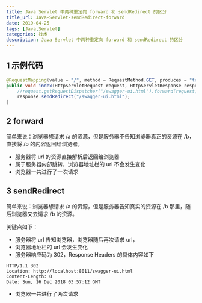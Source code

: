 ```yaml
---
title: Java Servlet 中两种重定向 forward 和 sendRedirect 的区分
title_url: Java-Servlet-sendRedirect-forward
date: 2019-04-25
tags: [Java,Servlet]
categories: 技术
description: Java Servlet 中两种重定向 forward 和 sendRedirect 的区分
---
```


## 1 示例代码

```java
@RequestMapping(value = "/", method = RequestMethod.GET, produces = "text/plain;charset=UTF-8")
public void index(HttpServletRequest request, HttpServletResponse response) throws Exception {
    //request.getRequestDispatcher("/swagger-ui.html").forward(request, response);
    response.sendRedirect("/swagger-ui.html");
}
```

## 2 forward

简单来说：浏览器想请求 /a 的资源，但是服务器不告知浏览器真正的资源在 /b，直接将 /b 的内容返回给浏览器。

- 服务器将 url 的资源直接解析后返回给浏览器
- 属于服务器内部跳转，浏览器地址栏的 url 不会发生变化
- 浏览器一共进行了一次请求

## 3 sendRedirect

简单来说：浏览器想请求 /a 的资源，但是服务器告知真实的资源在 /b 那里，随后浏览器又去请求 /b 的资源。

关键点如下：

- 服务器将 url 告知浏览器，浏览器随后再次请求 url，
- 浏览器地址栏的 url 会发生变化
- 服务器响应码为 302，Response Headers 的具体内容如下

```
HTTP/1.1 302
Location: http://localhost:8011/swagger-ui.html
Content-Length: 0
Date: Sun, 16 Dec 2018 03:57:12 GMT
```

- 浏览器一共进行了两次请求
